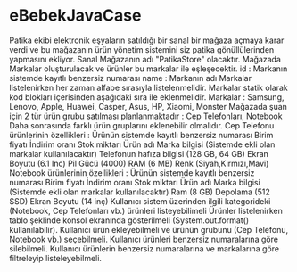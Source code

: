 # eBebekJavaCase
Patika ekibi elektronik eşyaların satıldığı bir sanal bir mağaza açmaya karar verdi ve bu mağazanın ürün yönetim sistemini siz patika gönüllülerinden yapmasını ekliyor.
Sanal Mağazanın adı "PatikaStore" olacaktır.
Mağazada Markalar oluşturulacak ve ürünler bu markalar ile eşleşecektir.
id : Markanın sistemde kayıtlı benzersiz numarası
name : Markanın adı
Markalar listelenirken her zaman alfabe sırasıyla listelenmelidir.
Markalar statik olarak kod blokları içerisinden aşağıdaki sıra ile eklenmelidir.
Markalar : Samsung, Lenovo, Apple, Huawei, Casper, Asus, HP, Xiaomi, Monster
Mağazada şuan için 2 tür ürün grubu satılması planlanmaktadır : Cep Telefonları, Notebook
Daha sonrasında farklı ürün gruplarını eklenebilir olmalıdır.
Cep Telefonu ürünlerinin özellikleri :
Ürünün sistemde kayıtlı benzersiz numarası
Birim fiyatı
İndirim oranı
Stok miktarı
Ürün adı
Marka bilgisi (Sistemde ekli olan markalar kullanılacaktır)
Telefonun hafıza bilgisi (128 GB, 64 GB)
Ekran Boyutu (6.1 Inc)
Pil Gücü (4000)
RAM (6 MB)
Renk (Siyah,Kırmızı,Mavi)
Notebook ürünlerinin özellikleri :
Ürünün sistemde kayıtlı benzersiz numarası
Birim fiyatı
İndirim oranı
Stok miktarı
Ürün adı
Marka bilgisi (Sistemde ekli olan markalar kullanılacaktır)
Ram (8 GB)
Depolama (512 SSD)
Ekran Boyutu (14 inç)
Kullanıcı sistem üzerinden ilgili kategorideki (Notebook, Cep Telefonları vb.) ürünleri listeyebilimeli
Ürünler listelenirken tablo şeklinde konsol ekranında gösterilmeli (System.out.format() kullanılabilir).
Kullanıcı ürün ekleyebilmeli ve ürünün grubunu (Cep Telefonu, Notebook vb.) seçebilmeli.
Kullanıcı ürünleri benzersiz numaralarına göre silebilmeli.
Kullanıcı ürünlerin benzersiz numaralarına ve markalarına göre filtreleyip listeleyebilmeli.
